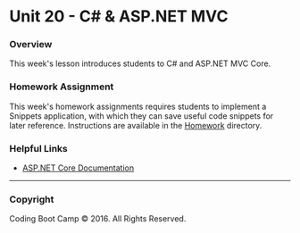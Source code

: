 # Unit 20 - C# & ASP.NET MVC

### Overview

This week's lesson introduces students to C# and ASP.NET MVC Core. 


### Homework Assignment

This week's homework assignments requires students to implement a Snippets application, with which they can save useful code snippets for later reference. Instructions are available in the [Homework](2-Homework) directory.

### Helpful Links

* [ASP.NET Core Documentation](https://docs.asp.net/en/latest/intro.html)

- - -

### Copyright

Coding Boot Camp © 2016. All Rights Reserved.
